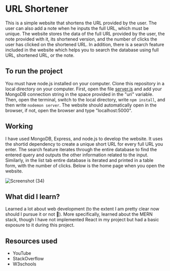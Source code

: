 # URL Shortener
This is a simple website that shortens the URL provided by the user. The user can also add a note when he inputs the full URL, which must be unique. The website stores the data of the full URL provided by the user, the note provided with it, its shortened version, and the number of clicks the user has clicked on the shortened URL. In addition, there is a search feature included in the website which helps you to search the database using full URL, shortened URL, or the note.
## To run the project
You must have node.js installed on your computer. Clone this repository in a local directory on your computer. First, open the file [server.js](files/server.js) and add your MongoDB connection string in the space provided in the "uri" variable. Then, open the terminal, switch to the local directory, write `npm install`, and then write `nodemon server`. The website should automatically open in the browser, if not, open the browser and type "localhost:5000".
## Working
I have used MongoDB, Express, and node.js to develop the website. It uses the shortid dependency to create a unique short URL for every full URL you enter. The search feature iterates through the entire database to find the entered query and outputs the other information related to the input. Similarly, in the list tab entire database is iterated and printed in a table form, with the number of clicks. Below is the home page when you open the website.

![Screenshot (34)](https://github.com/adityaby02/URL_Shortener/assets/101334086/2c3b76e0-482e-4a09-9a3e-d166cf8f9ec5)

## What did I learn?
Learned a lot about web development (to the extent I am pretty clear now should I pursue it or not 🫠). More specifically, learned about the MERN stack, though I have not implemented React in my project but had a basic exposure to it during this project. 
## Resources used
* YouTube
* StackOverflow
* W3schools
